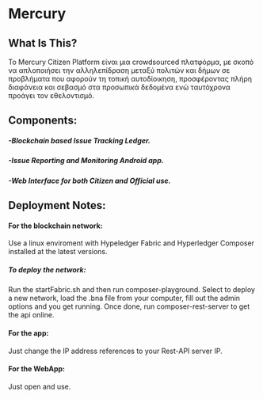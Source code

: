 # Mercury

## What Is This?
Το Mercury Citizen Platform είναι μια crowdsourced πλατφόρμα, με σκοπό να απλοποιήσει την αλληλεπίδραση μεταξύ πολιτών και δήμων σε προβλήματα που αφορούν τη τοπική αυτοδίοικηση, προσφέροντας πλήρη διαφάνεια και σεβασμό στα προσωπικά δεδομένα ενώ ταυτόχρονα προάγει τον εθελοντισμό.

## Components:
#####     -Blockchain based Issue Tracking Ledger.
#####     -Issue Reporting and Monitoring Android app.
#####     -Web Interface for both Citizen and Official use.

## Deployment Notes:
#### For the blockchain network:
Use a linux enviroment with Hypeledger Fabric and Hyperledger Composer installed at the latest versions.
##### To deploy the network:
Run the startFabric.sh and then run composer-playground. Select to deploy a new network, load the .bna file from your computer, fill out the admin options and you get running. Once done, run composer-rest-server to get the api online.

#### For the app:
Just change the IP address references to your Rest-API server IP.

#### For the WebApp:
Just open and use.
